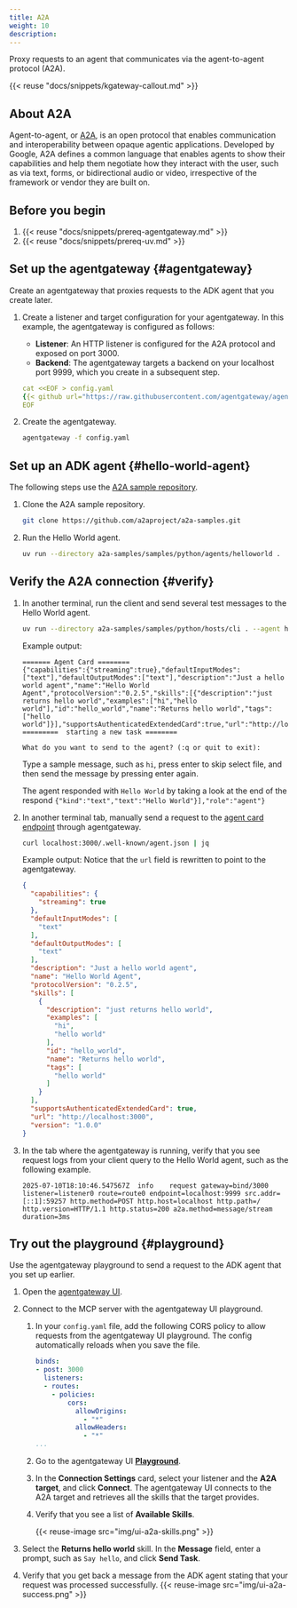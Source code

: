 ```yaml
---
title: A2A
weight: 10
description:
---
```


Proxy requests to an agent that communicates via the agent-to-agent protocol (A2A).

{{< reuse "docs/snippets/kgateway-callout.md" >}}

## About A2A

Agent-to-agent, or [A2A](https://github.com/google/A2A), is an open protocol that enables communication and interoperability between opaque agentic applications. Developed by Google, A2A defines a common language that enables agents to show their capabilities and help them negotiate how they interact with the user, such as via text, forms, or bidirectional audio or video, irrespective of the framework or vendor they are built on.

## Before you begin

1. {{< reuse "docs/snippets/prereq-agentgateway.md" >}}
2. {{< reuse "docs/snippets/prereq-uv.md" >}}

## Set up the agentgateway {#agentgateway}

Create an agentgateway that proxies requests to the ADK agent that you create later.

1. Create a listener and target configuration for your agentgateway. In this example, the agentgateway is configured as follows:
   * **Listener**: An HTTP listener is configured for the A2A protocol and exposed on port 3000.
   * **Backend**: The agentgateway targets a backend on your localhost port 9999, which you create in a subsequent step.
   ```yaml
   cat <<EOF > config.yaml
   {{< github url="https://raw.githubusercontent.com/agentgateway/agentgateway/refs/heads/main/examples/a2a/config.yaml" >}}
   EOF
   ```

2. Create the agentgateway.
   ```sh
   agentgateway -f config.yaml
   ```

## Set up an ADK agent {#hello-world-agent}

The following steps use the [A2A sample repository](https://github.com/a2aproject/a2a-samples).

1. Clone the A2A sample repository.
   ```sh
   git clone https://github.com/a2aproject/a2a-samples.git
   ```

2. Run the Hello World agent.

   ```sh
   uv run --directory a2a-samples/samples/python/agents/helloworld .
   ```

## Verify the A2A connection {#verify}

1. In another terminal, run the client and send several test messages to the Hello World agent.

   ```sh
   uv run --directory a2a-samples/samples/python/hosts/cli . --agent http://localhost:3000
   ```

   Example output:

   ```
   ======= Agent Card ========
   {"capabilities":{"streaming":true},"defaultInputModes":["text"],"defaultOutputModes":["text"],"description":"Just a hello world agent","name":"Hello World Agent","protocolVersion":"0.2.5","skills":[{"description":"just returns hello world","examples":["hi","hello world"],"id":"hello_world","name":"Returns hello world","tags":["hello world"]}],"supportsAuthenticatedExtendedCard":true,"url":"http://localhost:3000","version":"1.0.0"}
   =========  starting a new task ========

   What do you want to send to the agent? (:q or quit to exit):
   ```

   Type a sample message, such as `hi`, press enter to skip select file, and then send the message by pressing enter again.

   The agent responded with `Hello World` by taking a look at the end of the respond `{"kind":"text","text":"Hello World"}],"role":"agent"}`

2. In another terminal tab, manually send a request to the [agent card endpoint](https://www.agentcard.net/) through agentgateway.

   ```sh
   curl localhost:3000/.well-known/agent.json | jq
   ```

   Example output: Notice that the `url` field is rewritten to point to the agentgateway.

   ```json
   {
     "capabilities": {
       "streaming": true
     },
     "defaultInputModes": [
       "text"
     ],
     "defaultOutputModes": [
       "text"
     ],
     "description": "Just a hello world agent",
     "name": "Hello World Agent",
     "protocolVersion": "0.2.5",
     "skills": [
       {
         "description": "just returns hello world",
         "examples": [
           "hi",
           "hello world"
         ],
         "id": "hello_world",
         "name": "Returns hello world",
         "tags": [
           "hello world"
         ]
       }
     ],
     "supportsAuthenticatedExtendedCard": true,
     "url": "http://localhost:3000",
     "version": "1.0.0"
   }
   ```

3. In the tab where the agentgateway is running, verify that you see request logs from your client query to the Hello World agent, such as the following example.

   ```text
   2025-07-10T18:10:46.547567Z	info	request	gateway=bind/3000 listener=listener0 route=route0 endpoint=localhost:9999 src.addr=[::1]:59257 http.method=POST http.host=localhost http.path=/ http.version=HTTP/1.1 http.status=200 a2a.method=message/stream duration=3ms
   ```

## Try out the playground {#playground}

Use the agentgateway playground to send a request to the ADK agent that you set up earlier.

1. Open the [agentgateway UI](http://localhost:15000/ui/).

2. Connect to the MCP server with the agentgateway UI playground.
   1. In your `config.yaml` file, add the following CORS policy to allow requests from the agentgateway UI playground. The config automatically reloads when you save the file.

      ```yaml
      binds:
      - post: 3000
        listeners:
        - routes:
          - policies:
              cors:
                allowOrigins:
                  - "*"
                allowHeaders:
                  - "*"
      ...
      ```
   1. Go to the agentgateway UI [**Playground**](http://localhost:15000/ui/playground/).
   2. In the **Connection Settings** card, select your listener and the **A2A target**, and click **Connect**. The agentgateway UI connects to the A2A target and retrieves all the skills that the target provides.
   3. Verify that you see a list of **Available Skills**.

      {{< reuse-image src="img/ui-a2a-skills.png" >}}

3. Select the **Returns hello world** skill. In the **Message** field, enter a prompt, such as `Say hello`, and click **Send Task**.

4. Verify that you get back a message from the ADK agent stating that your request was processed successfully.
   {{< reuse-image src="img/ui-a2a-success.png" >}}
